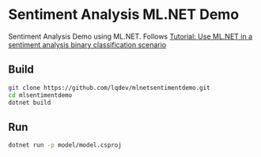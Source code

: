 # Sentiment Analysis ML.NET Demo

Sentiment Analysis Demo using ML.NET. Follows [Tutorial: Use ML.NET in a sentiment analysis binary classification scenario](https://docs.microsoft.com/en-us/dotnet/machine-learning/tutorials/sentiment-analysis)

## Build

```bash
git clone https://github.com/lqdev/mlnetsentimentdemo.git
cd mlsentimentdemo
dotnet build
```

## Run

```bash
dotnet run -p model/model.csproj
```